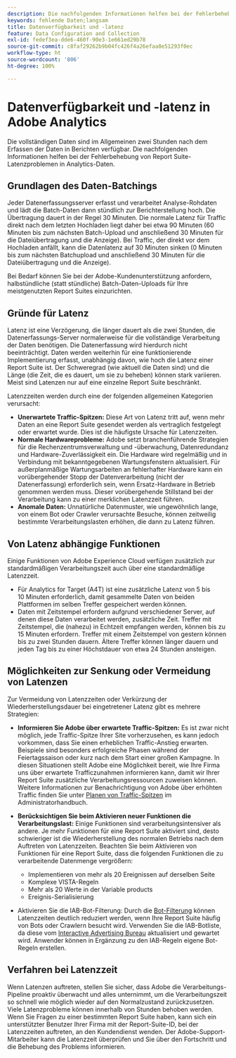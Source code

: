 ```yaml
---
description: Die nachfolgenden Informationen helfen bei der Fehlerbehebung von Report Suite-Latenzproblemen in Analytics-Daten.
keywords: fehlende Daten;langsam
title: Datenverfügbarkeit und -latenz
feature: Data Configuration and Collection
exl-id: fedef3ea-dde6-460f-90e3-1e661ed29b78
source-git-commit: c8faf29262b9b04fc426f4a26efaa8e51293f0ec
workflow-type: ht
source-wordcount: '806'
ht-degree: 100%

---
```


# Datenverfügbarkeit und -latenz in Adobe Analytics

Die vollständigen Daten sind im Allgemeinen zwei Stunden nach dem Erfassen der Daten in Berichten verfügbar. Die nachfolgenden Informationen helfen bei der Fehlerbehebung von Report Suite-Latenzproblemen in Analytics-Daten.

## Grundlagen des Daten-Batchings

Jeder Datenerfassungsserver erfasst und verarbeitet Analyse-Rohdaten und lädt die Batch-Daten dann stündlich zur Berichterstellung hoch. Die Übertragung dauert in der Regel 30 Minuten. Die normale Latenz für Traffic direkt nach dem letzten Hochladen liegt daher bei etwa 90 Minuten (60 Minuten bis zum nächsten Batch-Upload und anschließend 30 Minuten für die Dateiübertragung und die Anzeige). Bei Traffic, der direkt vor dem Hochladen anfällt, kann die Datenlatenz auf 30 Minuten sinken (0 Minuten bis zum nächsten Batchupload und anschließend 30 Minuten für die Dateiübertragung und die Anzeige).

Bei Bedarf können Sie bei der Adobe-Kundenunterstützung anfordern, halbstündliche (statt stündliche) Batch-Daten-Uploads für Ihre meistgenutzten Report Suites einzurichten.

## Gründe für Latenz

Latenz ist eine Verzögerung, die länger dauert als die zwei Stunden, die Datenerfassungs-Server normalerweise für die vollständige Verarbeitung der Daten benötigen. Die Datenerfassung wird hierdurch nicht beeinträchtigt. Daten werden weiterhin für eine funktionierende Implementierung erfasst, unabhängig davon, wie hoch die Latenz einer Report Suite ist. Der Schweregrad (wie aktuell die Daten sind) und die Länge (die Zeit, die es dauert, um sie zu beheben) können stark variieren. Meist sind Latenzen nur auf eine einzelne Report Suite beschränkt.

Latenzzeiten werden durch eine der folgenden allgemeinen Kategorien verursacht:

* **Unerwartete Traffic-Spitzen:** Diese Art von Latenz tritt auf, wenn mehr Daten an eine Report Suite gesendet werden als vertraglich festgelegt oder erwartet wurde. Dies ist die häufigste Ursache für Latenzzeiten.
* **Normale Hardwareprobleme:** Adobe setzt branchenführende Strategien für die Rechenzentrumsverwaltung und -überwachung, Datenredundanz und Hardware-Zuverlässigkeit ein. Die Hardware wird regelmäßig und in Verbindung mit bekanntgegebenen Wartungsfenstern aktualisiert. Für außerplanmäßige Wartungsarbeiten an fehlerhafter Hardware kann ein vorübergehender Stopp der Datenverarbeitung (nicht der Datenerfassung) erforderlich sein, wenn Ersatz-Hardware in Betrieb genommen werden muss. Dieser vorübergehende Stillstand bei der Verarbeitung kann zu einer merklichen Latenzzeit führen.
* **Anomale Daten:** Unnatürliche Datenmuster, wie ungewöhnlich lange, von einem Bot oder Crawler verursachte Besuche, können zeitweilig bestimmte Verarbeitungslasten erhöhen, die dann zu Latenz führen.

## Von Latenz abhängige Funktionen

Einige Funktionen von Adobe Experience Cloud verfügen zusätzlich zur standardmäßigen Verarbeitungszeit auch über eine standardmäßige Latenzzeit.

* Für Analytics for Target (A4T) ist eine zusätzliche Latenz von 5 bis 10 Minuten erforderlich, damit gesammelte Daten von beiden Plattformen im selben Treffer gespeichert werden können.
* Daten mit Zeitstempel erfordern aufgrund verschiedener Server, auf denen diese Daten verarbeitet werden, zusätzliche Zeit. Treffer mit Zeitstempel, die (nahezu) in Echtzeit empfangen werden, können bis zu 15 Minuten erfordern. Treffer mit einem Zeitstempel von gestern können bis zu zwei Stunden dauern. Ältere Treffer können länger dauern und jeden Tag bis zu einer Höchstdauer von etwa 24 Stunden ansteigen.

## Möglichkeiten zur Senkung oder Vermeidung von Latenzen

Zur Vermeidung von Latenzzeiten oder Verkürzung der Wiederherstellungsdauer bei eingetretener Latenz gibt es mehrere Strategien:

* **Informieren Sie Adobe über erwartete Traffic-Spitzen:** Es ist zwar nicht möglich, jede Traffic-Spitze Ihrer Site vorherzusehen, es kann jedoch vorkommen, dass Sie einen erheblichen Traffic-Anstieg erwarten. Beispiele sind besonders erfolgreiche Phasen während der Feiertagssaison oder kurz nach dem Start einer großen Kampagne. In diesen Situationen stellt Adobe eine Möglichkeit bereit, wie Ihre Firma uns über erwartete Trafficzunahmen informieren kann, damit wir Ihrer Report Suite zusätzliche Verarbeitungsressourcen zuweisen können. Weitere Informationen zur Benachrichtigung von Adobe über erhöhten Traffic finden Sie unter [Planen von Traffic-Spitzen](/help/admin/c-traffic-management/t-traffic-schedule-spike.md) im Administratorhandbuch.
* **Berücksichtigen Sie beim Aktivieren neuer Funktionen die Verarbeitungslast:** Einige Funktionen sind verarbeitungsintensiver als andere. Je mehr Funktionen für eine Report Suite aktiviert sind, desto schwieriger ist die Wiederherstellung des normalen Betriebs nach dem Auftreten von Latenzzeiten. Beachten Sie beim Aktivieren von Funktionen für eine Report Suite, dass die folgenden Funktionen die zu verarbeitende Datenmenge vergrößern:

   * Implementieren von mehr als 20 Ereignissen auf derselben Seite
   * Komplexe VISTA-Regeln
   * Mehr als 20 Werte in der Variable products
   * Ereignis-Serialisierung

* Aktivieren Sie die IAB-Bot-Filterung: Durch die [Bot-Filterung](/help/admin/admin/bot-removal/bot-removal.md) können Latenzzeiten deutlich reduziert werden, wenn Ihre Report Suite häufig von Bots oder Crawlern besucht wird. Verwenden Sie die IAB-Botliste, da diese vom [Interactive Advertising Bureau](https://www.iab.net/about_the_iab) aktualisiert und gewartet wird. Anwender können in Ergänzung zu den IAB-Regeln eigene Bot-Regeln erstellen.

## Verfahren bei Latenzzeit

Wenn Latenzen auftreten, stellen Sie sicher, dass Adobe die Verarbeitungs-Pipeline proaktiv überwacht und alles unternimmt, um die Verarbeitungszeit so schnell wie möglich wieder auf den Normalzustand zurückzusetzen. Viele Latenzprobleme können innerhalb von Stunden behoben werden. Wenn Sie Fragen zu einer bestimmten Report Suite haben, kann sich ein unterstützter Benutzer Ihrer Firma mit der Report-Suite-ID, bei der Latenzzeiten auftreten, an den Kundendienst wenden. Der Adobe-Support-Mitarbeiter kann die Latenzzeit überprüfen und Sie über den Fortschritt und die Behebung des Problems informieren.
